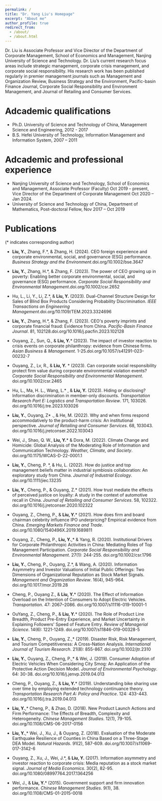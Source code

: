 ```yaml
---
permalink: /
title: "Dr. Yang Liu's Homepage"
excerpt: "About me"
author_profile: true
redirect_from: 
  - /about/
  - /about.html
---
```


Dr. Liu is Associate Professor and Vice Director of the Department of Corporate Management, School of Economics and Management, Nanjing University of Science and Technology. Dr. Liu’s current research focus areas include strategic management, corporate crisis management, and corporate social responsibility. His research work has been published regularly in premier management journals such as Management and Organization Review, Business Strategy and the Environment, Pacific-basin Finance Journal, Corporate Social Responsibility and Environment Management, and Journal of Retailing and Consumer Services.


Adcademic qualifications
====
* Ph.D. University of Science and Technology of China, Management Science and Engineering, 2012 - 2017
*	B.S. Hefei University of Technology, Information Management and Information System, 2007 – 2011

Adcademic and professional experience
====
* Nanjing University of Science and Technology, School of Economics and Management, Associate Professor (Faculty) Oct 2019 – present, Vice Director of the Department of Corporate Management Oct 2020 – Jan 2024.
*	University of Science and Technology of China, Department of Mathematics, Post-doctoral Fellow, Nov 2017 – Oct 2019

Publications
====
(* indicates corresponding author)

*	**Liu, Y.**, Zhang, F.*, & Zhang, H.  (2024).  CEO foreign experience and corporate environmental, social, and governance (ESG) performance. *Business Strategy and the Environment*.doi.org/10.1002/bse.3647

*	**Liu, Y.**, Zhang, H.*, & Zhang, F. (2023). The power of CEO growing up in poverty: Enabling better corporate environmental, social, and governance (ESG) performance. *Corporate Social Responsibility and Environmental Management*.doi.org/10.1002/csr.2652 

*	Hu, L., Li, Y., Li, Z.*, & **Liu, Y.** (2023). Dual-Channel Structure Design for Sales of Blind Box Products Considering Probability Discrimination. *IEEE Transactions on Engineering Management*.doi.org/10.1109/TEM.2023.3324696

*	**Liu, Y.**, Zhang, H.*, & Zhang, F. (2023). CEO's poverty imprints and corporate financial fraud: Evidence from China. *Pacific-Basin Finance Journal*. 81, 102128.doi.org/10.1016/j.pacfin.2023.102128

*	Ouyang, Z., Sun, Q., & **Liu, Y.*** (2023). The impact of investor reaction to crisis events on corporate philanthropy: evidence from Chinese firms. *Asian Business & Management*. 1-25.doi.org/10.1057/s41291-023-00232-7

*	Ouyang, Z., Lv, R., & **Liu, Y.** * (2023). Can corporate social responsibility protect firm value during corporate environmental violation events? *Corporate Social Responsibility and Environmental Management*. doi.org/10.1002/csr.2465 

*	Hu, L., Ma, H. L., Wang, L.* , & **Liu, Y.** (2023). Hiding or disclosing? Information discrimination in member-only discounts. *Transportation Research Part E: Logistics and Transportation Review*. 171, 103026. doi.org/10.1016/j.tre.2023.103026

*	**Liu, Y.**, Ouyang, Z* ., & He, M. (2022). Why and when firms respond accommodatively to the product-harm crisis: An institutional perspective. *Journal of Retailing and Consumer Services*. 68, 103043. doi.org/10.1016/j.jretconser.2022.103043

*	Wei, J., Shao, Q. W., **Liu, Y.*** & Dora, M. (2022). Climate Change and Homicide: Global Analysis of the Moderating Role of Information and Communication Technology. *Weather, Climate, and Society*. doi.org/10.1175/WCAS-D-22-0001.1

*	**Liu, Y.**, Cheng, P. *, & Hu, L. (2022). How do justice and top management beliefs matter in industrial symbiosis collaboration: An exploratory study from China. *Journal of Industrial Ecology*. doi.org/10.1111/jiec.13235

*	**Liu, Y.**, Cheng, P., & Ouyang, Z.* (2021). How trust mediate the effects of perceived justice on loyalty: A study in the context of automotive recall in China. *Journal of Retailing and Consumer Services*. 58, 102322. doi.org/10.1016/j.jretconser.2020.102322

*	Ouyang, Z., Cheng, P., & **Liu, Y.*** (2021). How does firm and board chairman celebrity influence IPO underpricing? Empirical evidence from China. *Emerging Markets Finance and Trade*. doi.org/10.1080/1540496X.2019.1689811

*	Ouyang, Z., Cheng, P., **Liu, Y.**,* & Yang, R. (2020). Institutional Drivers for Corporate Philanthropic Activities in China: Mediating Roles of Top Management Participation. *Corporate Social Responsibility and Environmental Management*. 27(1): 244-255. doi.org/10.1002/csr.1796

*	**Liu, Y.**, Cheng, P., Ouyang, Z.*, & Wang, A. (2020). Information Asymmetry and Investor Valuations of Initial Public Offerings: Two Dimensions of Organizational Reputation as Stock Market Signals. *Management and Organization Review*. 16(4), 945-964. doi.org/10.1017/mor.2019.28

*	Cheng, P., Ouyang Z., & **Liu, Y.*** (2020). The Effect of Information Overload on the Intention of Consumers to Adopt Electric Vehicles. *Transportation*. 47: 2067–2086. doi.org/10.1007/s11116-019-10001-1

*	OuYang, Z., Cheng, P., & **Liu, Y.*** (2020). The Role of Product Line Breadth, Product Pre-Entry Experience, and Market Uncertainty in Explaining Followers' Speed of Feature Entry. *Review of Managerial Science*. 14(6): 1221-1249. doi.org/10.1007/s11846-019-00328-5

*	**Liu, Y.**, Cheng, P., Ouyang, Z.,* (2019). Disaster Risk, Risk Management, and Tourism Competitiveness: A Cross-Nation Analysis. *International Journal of Tourism Research*. 21(8): 855-867. doi.org/10.1002/jtr.2310

*	**Liu, Y.**, Ouyang, Z., Cheng, P.,* & Wei, J. (2019). Consumer Adoption of Electric Vehicles When Considering City Smog: An Application of the Protective Action Decision Model. *Journal of Environmental Psychology*. 64: 30-38. doi.org/10.1016/j.jenvp.2019.04.013

*	Cheng, P., Ouyang, Z., & **Liu, Y.*** (2019). Understanding bike sharing use over time by employing extended technology continuance theory. *Transportation Research Part A: Policy and Practice*. 124: 433-443. doi.org/10.1016/j.tra.2019.04.013

*	**Liu, Y.**,* Cheng, P., & Zhao, D. (2018). New Product Launch Actions and Firm Performance: The Effects of Breadth, Complexity and Heterogeneity. *Chinese Management Studies*. 12(1), 79-105. doi.org/10.1108/CMS-06-2017-0156

*	**Liu, Y.**,* Wei, J., Xu, J., & Ouyang, Z. (2018). Evaluation of the Moderate Earthquake Resilience of Counties in China Based on a Three-Stage DEA Model. *Natural Hazards*. 91(2), 587-609. doi.org/10.1007/s11069-017-3142-6

*	Ouyang, Z., Xu, J., Wei, J.*, & **Liu, Y.** (2017). Information asymmetry and investor reaction to corporate crisis: Media reputation as a stock market signal. *Journal of Media Economics*. 30(2), 82-95. doi.org/10.1080/08997764.2017.1364256

*	Wei, J., & **Liu, Y.*** (2015). Government support and firm innovation performance. *Chinese Management Studies*. 9(1), 38. doi.org/10.1108/CMS-01-2015-0018

